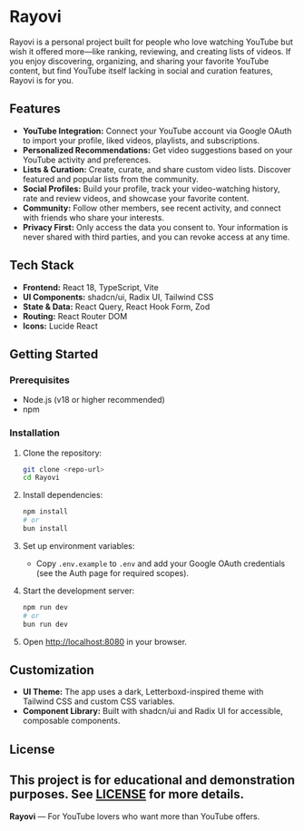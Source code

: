 # Rayovi

Rayovi is a personal project built for people who love watching YouTube but wish it offered more—like ranking, reviewing, and creating lists of videos. If you enjoy discovering, organizing, and sharing your favorite YouTube content, but find YouTube itself lacking in social and curation features, Rayovi is for you.

## Features

- **YouTube Integration:** Connect your YouTube account via Google OAuth to import your profile, liked videos, playlists, and subscriptions.
- **Personalized Recommendations:** Get video suggestions based on your YouTube activity and preferences.
- **Lists & Curation:** Create, curate, and share custom video lists. Discover featured and popular lists from the community.
- **Social Profiles:** Build your profile, track your video-watching history, rate and review videos, and showcase your favorite content.
- **Community:** Follow other members, see recent activity, and connect with friends who share your interests.
- **Privacy First:** Only access the data you consent to. Your information is never shared with third parties, and you can revoke access at any time.

## Tech Stack

- **Frontend:** React 18, TypeScript, Vite
- **UI Components:** shadcn/ui, Radix UI, Tailwind CSS
- **State & Data:** React Query, React Hook Form, Zod
- **Routing:** React Router DOM
- **Icons:** Lucide React

## Getting Started

### Prerequisites
- Node.js (v18 or higher recommended)
- npm

### Installation

1. Clone the repository:
   ```sh
   git clone <repo-url>
   cd Rayovi
   ```
2. Install dependencies:
   ```sh
   npm install
   # or
   bun install
   ```
3. Set up environment variables:
   - Copy `.env.example` to `.env` and add your Google OAuth credentials (see the Auth page for required scopes).

4. Start the development server:
   ```sh
   npm run dev
   # or
   bun run dev
   ```

5. Open [http://localhost:8080](http://localhost:8080) in your browser.


## Customization
- **UI Theme:** The app uses a dark, Letterboxd-inspired theme with Tailwind CSS and custom CSS variables.
- **Component Library:** Built with shadcn/ui and Radix UI for accessible, composable components.

## License

This project is for educational and demonstration purposes. See [LICENSE](LICENSE) for more details.
---

**Rayovi** — For YouTube lovers who want more than YouTube offers. 